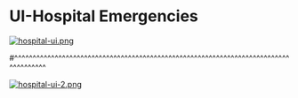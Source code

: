 # UI-Hospital Emergencies
[![hospital-ui.png](https://i.postimg.cc/2SGq97vc/hospital-ui.png)](https://postimg.cc/Jsy4GJpZ)

#^^^^^^^^^^^^^^^^^^^^^^^^^^^^^^^^^^^^^^^^^^^^^^^^^^^^^^^^^^^^^^^^^^^^^^^^^^^^^^^^^^^^^

[![hospital-ui-2.png](https://i.postimg.cc/SNpJyvf1/hospital-ui-2.png)](https://postimg.cc/9zJWb1Sy)
